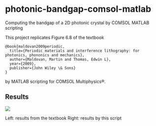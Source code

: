 # photonic-bandgap-comsol-matlab
Computing the bandgap of a 2D photonic crystal by COMSOL MATLAB scripting

This project replicates Figure 6.8 of the textbook

	@book{maldovan2009periodic,
	  title={Periodic materials and interference lithography: for photonics, phononics and mechanics},
	  author={Maldovan, Martin and Thomas, Edwin L},
	  year={2009},
	  publisher={John Wiley \& Sons}
	}

by MATLAB scripting for COMSOL Multiphysics®.

## Results

![](https://raw.githubusercontent.com/xiumingzhang/photonic-bandgap-comsol-matlab/master/results/comparison.png)

Left: results from the textbook
Right: results by this script